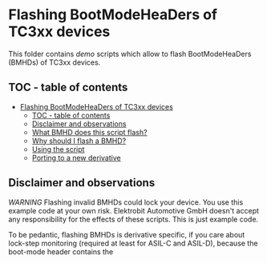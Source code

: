 # Flashing BootModeHeaDers of TC3xx devices

This folder contains _demo_ scripts which allow to flash BootModeHeaDers (BMHDs) of TC3xx devices.

## TOC - table of contents
- [Flashing BootModeHeaDers of TC3xx devices]
    - [TOC - table of contents]
    - [Disclaimer and observations]
    - [What BMHD does this script flash?]
    - [Why should I flash a BMHD?]
    - [Using the script]
    - [Porting to a new derivative]

[Flashing BootModeHeaDers of TC3xx devices]: #flashing-bootmodeheaders-of-tc3xx-devices
[TOC - table of contents]: #toc---table-of-contents
[Disclaimer and observations]: #disclaimer-and-observations
[What BMHD does this script flash?]: #what-bmhd-does-this-script-flash
[Why should I flash a BMHD?]: #why-should-i-flash-a-bmhd
[Using the script]: #using-the-script
[Porting to a new derivative]: #porting-to-a-new-derivative
[END_OF_TOC]: here.


## Disclaimer and observations

*WARNING* Flashing invalid BMHDs could lock your device.
You use this example code at your own risk.
Elektrobit Automotive GmbH doesn't accept any responsibility for the effects of these scripts.
This is just example code.

To be pedantic, flashing BMHDs is derivative specific, if you care about lock-step monitoring
(required at least for ASIL-C and ASIL-D),
because the boot-mode header contains the 